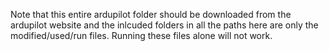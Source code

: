 Note that this entire ardupilot folder should be downloaded from the ardupilot website and the inlcuded folders in all the paths here are only the modified/used/run files. Running these files alone will not work.
